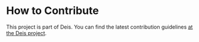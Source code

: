 # How to Contribute

This project is part of Deis. You can find the latest contribution
guidelines [at the Deis project](https://github.com/deisthree/deis/blob/master/CONTRIBUTING.md).
